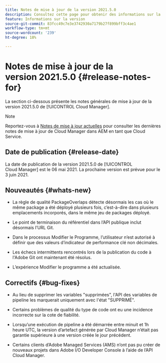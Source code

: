 ```yaml
---
title: Notes de mise à jour de la version 2021.5.0
description: Consultez cette page pour obtenir des informations sur la version 2021.5.0 de Cloud Manager
feature: Informations sur la version
source-git-commit: 83fcc49c7e3e3742930a7179b27f899bff3c4ae1
workflow-type: tm+mt
source-wordcount: '239'
ht-degree: 18%

---
```


# Notes de mise à jour de la version 2021.5.0 {#release-notes-for}

La section ci-dessous présente les notes générales de mise à jour de la version 2021.5.0 de [!UICONTROL Cloud Manager].

>[!NOTE]
>Reportez-vous à [Notes de mise à jour actuelles](https://experienceleague.adobe.com/docs/experience-manager-cloud-service/onboarding/getting-access/release-notes-cloud-manager/release-notes-cm-current.html?lang=en#getting-access) pour consulter les dernières notes de mise à jour de Cloud Manager dans AEM en tant que Cloud Service.

## Date de publication {#release-date}

La date de publication de la version 2021.5.0 de [!UICONTROL Cloud Manager] est le 06 mai 2021.
La prochaine version est prévue pour le 3 juin 2021.

## Nouveautés {#whats-new}

* La règle de qualité PackageOverlaps détecte désormais les cas où le même package a été déployé plusieurs fois, c’est-à-dire dans plusieurs emplacements incorporés, dans le même jeu de packages déployé.

* Le point de terminaison du référentiel dans l’API publique inclut désormais l’URL Git.

* Dans le processus Modifier le Programme, l’utilisateur n’est autorisé à définir que des valeurs d’indicateur de performance clé non décimales.

* Les échecs intermittents rencontrés lors de la publication du code à l&#39;Adobe Git ont maintenant été résolus.

* L’expérience Modifier le programme a été actualisée.

## Correctifs {#bug-fixes}

* Au lieu de supprimer les variables &quot;supprimées&quot;, l&#39;API des variables de pipeline les marquerait uniquement avec l&#39;état &quot;SUPPRIMÉ&quot;.

* Certains problèmes de qualité du type de code ont eu une incidence incorrecte sur la cote de fiabilité.

* Lorsqu’une exécution de pipeline a été démarrée entre minuit et 1h heure UTC, la version d’artefact générée par Cloud Manager n’était pas garantie supérieure à une version créée le jour précédent.

* Certains clients d’Adobe Managed Services (AMS) n’ont pas pu créer de nouveaux projets dans Adobe I/O Developer Console à l’aide de l’API Cloud Manager.
